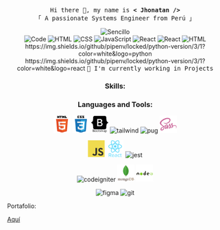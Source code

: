 <p align="center">
  <samp>
    Hi there 👋, my name is <b> < Jhonatan /> </b>
    <br>
    「 A passionate Systems Engineer from Perú 」
  </samp>
</p>

<p align="center">
  <img alt="Sencillo" src="https://img.shields.io/badge/-Sencillo-f8cd50?style=flat-square&logo=Plex&logoColor=white">
  <br>

  <img alt="Code" src="https://img.shields.io/badge/-code-000000?style=flat-square&logo=Plex&logoColor=white">
  <img alt="HTML" src="https://img.shields.io/badge/-HTML-E34F26?style=flat-square&logo=HTML5&logoColor=white">
  <img alt="CSS" src="https://img.shields.io/badge/-CSS-1572B6?style=flat-square&logo=CSS3&logoColor=white">
  <img alt="JavaScript" src="https://img.shields.io/badge/-JavaScript-F7DF1E?style=flat-square&logo=JavaScript&logoColor=white">
  <img alt="React" src="https://img.shields.io/badge/-JavaScript-61dbfb?style=flat-square&logo=react&logoColor=white">
  
  <img alt="React" src="https://img.shields.io/badge/-HTML-E34F26?style=flat-square&logo=HTML5&logoColor=white">
  <img alt="HTML" src="https://img.shields.io/badge/-HTML-E34F26?style=flat-square&logo=HTML5&logoColor=white">
    https://img.shields.io/github/pipenv/locked/python-version/3/1?color=white&logo=python
  https://img.shields.io/github/pipenv/locked/python-version/3/1?color=white&logo=react
  <samp>
     🔭 I'm currently working in Projects
  </samp>
</p>



<h3 align="center">Skills: </h3>
<p align="center">
</p>
<h3 align="center">Languages and Tools:</h3>
<p align="center">
    <img src="https://raw.githubusercontent.com/devicons/devicon/master/icons/html5/html5-original-wordmark.svg" alt="html5" width="40" height="40" />
    <img src="https://raw.githubusercontent.com/devicons/devicon/master/icons/css3/css3-original-wordmark.svg" alt="css3" width="40" height="40" />
    <img src="https://raw.githubusercontent.com/devicons/devicon/master/icons/bootstrap/bootstrap-plain-wordmark.svg"alt="bootstrap" width="40" height="40" />
    <img src="https://www.vectorlogo.zone/logos/tailwindcss/tailwindcss-icon.svg" alt="tailwind" width="40" height="40" />
    <img src="https://cdn.worldvectorlogo.com/logos/pug.svg" alt="pug" width="40" height="40" />
    <img src="https://raw.githubusercontent.com/devicons/devicon/master/icons/sass/sass-original.svg" alt="sass" width="40" height="40" />
</p>


<p align="center">
    <img src="https://raw.githubusercontent.com/devicons/devicon/master/icons/javascript/javascript-original.svg" alt="javascript" width="40" height="40" />
    <img src="https://raw.githubusercontent.com/devicons/devicon/master/icons/react/react-original-wordmark.svg" alt="react" width="40" height="40" />
    <img src="https://www.vectorlogo.zone/logos/jestjsio/jestjsio-icon.svg" alt="jest" width="40" height="40" />
</p>



<p align="center">
    <img src="https://cdn.worldvectorlogo.com/logos/codeigniter.svg" alt="codeigniter" width="40" height="40" />
    <img src="https://raw.githubusercontent.com/devicons/devicon/master/icons/mongodb/mongodb-original-wordmark.svg" alt="mongodb" width="40" height="40" />
    <img src="https://raw.githubusercontent.com/devicons/devicon/master/icons/nodejs/nodejs-original-wordmark.svg" alt="nodejs" width="40" height="40" />
</p>


<p align="center">
    <img src="https://www.vectorlogo.zone/logos/figma/figma-icon.svg" alt="figma" width="40" height="40" />
    <img src="https://www.vectorlogo.zone/logos/git-scm/git-scm-icon.svg" alt="git" width="40" height="40" />
</p>


<p align="center">
    <p>Portafolio:</p>
    <p><a href="https://jhonatanwaltersen.github.io/portafolio/"></> Aquí</p>
</p>


